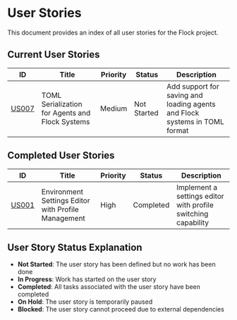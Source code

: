 # User Stories

This document provides an index of all user stories for the Flock project.

## Current User Stories

| ID | Title | Priority | Status | Description |
|----|-------|----------|--------|-------------|
| [US007](userstories/US007-TOML-Serialization.md) | TOML Serialization for Agents and Flock Systems | Medium | Not Started | Add support for saving and loading agents and Flock systems in TOML format |

## Completed User Stories

| ID | Title | Priority | Status | Description |
|----|-------|----------|--------|-------------|
| [US001](userstories/done/US001-Settings-Editor.md) | Environment Settings Editor with Profile Management | High | Completed | Implement a settings editor with profile switching capability |

## User Story Status Explanation

- **Not Started**: The user story has been defined but no work has been done
- **In Progress**: Work has started on the user story
- **Completed**: All tasks associated with the user story have been completed
- **On Hold**: The user story is temporarily paused
- **Blocked**: The user story cannot proceed due to external dependencies 